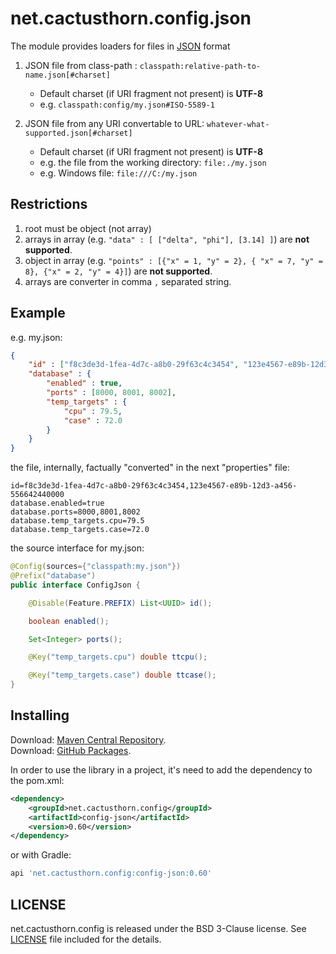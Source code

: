# net.cactusthorn.config.json
The module provides loaders for files in [JSON](https://www.json.org/json-en.html) format

1.  JSON file from class-path : `classpath:relative-path-to-name.json[#charset]`
    -   Default charset (if URI fragment not present) is **UTF-8**
    -   e.g. `classpath:config/my.json#ISO-5589-1`

2.  JSON file from any URI convertable to URL: `whatever-what-supported.json[#charset]`
    -   Default charset (if URI fragment not present) is **UTF-8**
    -   e.g. the file from the working directory: `file:./my.json`
    -   e.g. Windows file: `file:///C:/my.json`

## Restrictions
1.  root must be object (not array)
2.  arrays in array (e.g. `"data" : [ ["delta", "phi"], [3.14] ]`) are **not supported**.
3.  object in array (e.g. `"points" : [{"x" = 1, "y" = 2}, { "x" = 7, "y" = 8}, {"x" = 2, "y" = 4}]`) are **not supported**.
4.  arrays are converter in comma `,` separated string.

## Example
e.g. 
my.json:
```json
{
    "id" : ["f8c3de3d-1fea-4d7c-a8b0-29f63c4c3454", "123e4567-e89b-12d3-a456-556642440000"],
    "database" : {
        "enabled" : true,
        "ports" : [8000, 8001, 8002],
        "temp_targets" : {
            "cpu" : 79.5,
            "case" : 72.0
        }
    }
}
```
the file, internally, factually "converted" in the next "properties" file:
```properties
id=f8c3de3d-1fea-4d7c-a8b0-29f63c4c3454,123e4567-e89b-12d3-a456-556642440000
database.enabled=true
database.ports=8000,8001,8002
database.temp_targets.cpu=79.5
database.temp_targets.case=72.0
```
the source interface for my.json:
```java
@Config(sources={"classpath:my.json"})
@Prefix("database")
public interface ConfigJson {

    @Disable(Feature.PREFIX) List<UUID> id();

    boolean enabled();

    Set<Integer> ports();

    @Key("temp_targets.cpu") double ttcpu();

    @Key("temp_targets.case") double ttcase();
}
```

## Installing
Download: [Maven Central Repository](https://search.maven.org/search?q=g:net.cactusthorn.config).   
Download: [GitHub Packages](https://github.com/Gmugra?tab=packages&repo_name=net.cactusthorn.config).

In order to use the library in a project, it's need to add the dependency to the pom.xml:
```xml
<dependency>
    <groupId>net.cactusthorn.config</groupId>
    <artifactId>config-json</artifactId>
    <version>0.60</version>
</dependency>
```
or with Gradle:
```groovy
api 'net.cactusthorn.config:config-json:0.60'
```

## LICENSE
net.cactusthorn.config is released under the BSD 3-Clause license. See [LICENSE](https://github.com/Gmugra/net.cactusthorn.config/blob/main/LICENSE) file included for the details.

